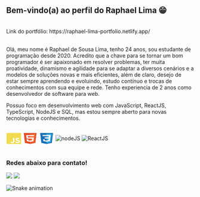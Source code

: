 ## Bem-vindo(a) ao perfil do Raphael Lima 😁

<br/>
Link do portfólio: https://raphael-lima-portfolio.netlify.app/
<br/>
<br/>

 <div>
 <p>Olá, meu nome é Raphael de Sousa Lima, tenho 24 anos, sou estudante de programação desde 2020. Acredito que a chave para se tornar um bom programador é ser apaixonado em resolver problemas, ter muita proatividade, dinamismo e agilidade para se adaptar a diversos cenários e a modelos de soluções novas e mais eficientes, além de claro, desejo de estar sempre aprendendo e evoluindo, estudo contínuo e trocas de conhecimentos com sua equipe e rede. Tenho experiencia de 2 anos como desenvolvedor de software para web.

Possuo foco em desenvolvimento web com JavaScript, ReactJS, TypeScript, NodeJS e SQL, mas estou sempre aberto para novas tecnologias e conhecimentos.</p>

</div>

<div style="display: inline_block"><br>
  <img align="center" alt="Js" height="30" width="40" src="https://raw.githubusercontent.com/devicons/devicon/master/icons/javascript/javascript-plain.svg">
  <img align="center" alt="HTML" height="30" width="40" src="https://raw.githubusercontent.com/devicons/devicon/master/icons/html5/html5-original.svg">
  <img align="center" alt="CSS" height="30" width="40" src="https://raw.githubusercontent.com/devicons/devicon/master/icons/css3/css3-original.svg">
  <img align="center" alt="nodeJS" height="30" width="40" src="https://cdn.jsdelivr.net/gh/devicons/devicon/icons/nodejs/nodejs-original.svg" />
  <img align="center" alt="ReactJS" height="30" width="40" src="https://cdn.jsdelivr.net/gh/devicons/devicon/icons/react/react-original.svg" />                   
</div>
 
 <br>
 
  ### Redes abaixo para contato!
 
<div> 
  <a href = "mailto:raphaeldesousalm@gmail.com "><img src="https://img.shields.io/badge/-Gmail-%23333?style=for-the-badge&logo=gmail&logoColor=white" target="_blank"></a>
  <a href="https://www.linkedin.com/in/raphaellima98/" target="_blank"><img src="https://img.shields.io/badge/-LinkedIn-%230077B5?style=for-the-badge&logo=linkedin&logoColor=white" target="_blank"></a> 
 
  ![Snake animation](https://github.com/raphaelslima/raphaelslima/blob/output/github-contribution-grid-snake.svg)

</div>
